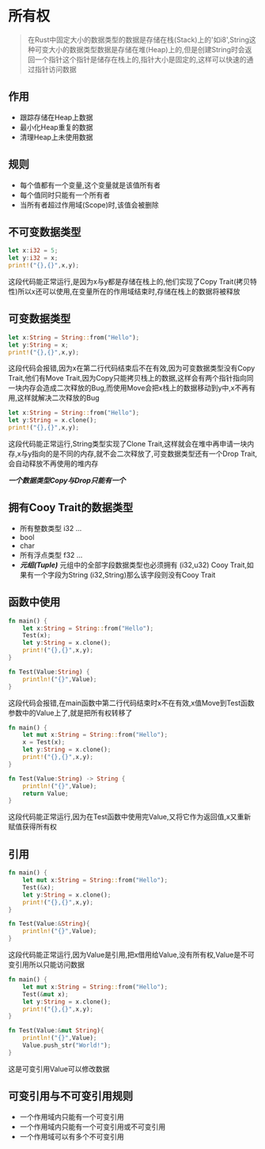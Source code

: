 # 所有权

> 在Rust中固定大小的数据类型的数据是存储在栈(Stack)上的'如i8',String这种可变大小的数据类型数据是存储在堆(Heap)上的,但是创建String时会返回一个指针这个指针是储存在栈上的,指针大小是固定的,这样可以快速的通过指针访问数据

## 作用

* 跟踪存储在Heap上数据
* 最小化Heap重复的数据
* 清理Heap上未使用数据

## 规则

* 每个值都有一个变量,这个变量就是该值所有者
* 每个值同时只能有一个所有者
* 当所有者超过作用域(Scope)时,该值会被删除

## 不可变数据类型

```rust
let x:i32 = 5;
let y:i32 = x;
print!("{},{}",x,y);
```

这段代码能正常运行,是因为x与y都是存储在栈上的,他们实现了Copy Trait(拷贝特性)所以x还可以使用,在变量所在的作用域结束时,存储在栈上的数据将被释放

## 可变数据类型

```rust
let x:String = String::from("Hello");
let y:String = x;
print!("{},{}",x,y);
```

这段代码会报错,因为x在第二行代码结束后不在有效,因为可变数据类型没有Copy Trait,他们有Move Trait,因为Copy只能拷贝栈上的数据,这样会有两个指针指向同一块内存会造成二次释放的Bug,而使用Move会把x栈上的数据移动到y中,x不再有用,这样就解决二次释放的Bug

```rust
let x:String = String::from("Hello");
let y:String = x.clone();
print!("{},{}",x,y);
```

这段代码能正常运行,String类型实现了Clone Trait,这样就会在堆中再申请一块内存,x与y指向的是不同的内存,就不会二次释放了,可变数据类型还有一个Drop Trait,会自动释放不再使用的堆内存

***一个数据类型Copy与Drop只能有一个***

## 拥有Cooy Trait的数据类型

* 所有整数类型 i32 ...
* bool
* char
* 所有浮点类型 f32 ...
* ***元组(Tuple)*** 元组中的全部字段数据类型也必须拥有 (i32,u32) Cooy Trait,如果有一个字段为String (i32,String)那么该字段则没有Cooy Trait

## 函数中使用

```rust
fn main() {
    let x:String = String::from("Hello");
    Test(x);
    let y:String = x.clone();
    print!("{},{}",x,y);
}

fn Test(Value:String) {
    println!("{}",Value);
}
```

这段代码会报错,在main函数中第二行代码结束时x不在有效,x值Move到Test函数参数中的Value上了,就是把所有权转移了

```rust
fn main() {
    let mut x:String = String::from("Hello");
    x = Test(x);
    let y:String = x.clone();
    print!("{},{}",x,y);
}

fn Test(Value:String) -> String {
    println!("{}",Value);
    return Value;
}
```

这段代码能正常运行,因为在Test函数中使用完Value,又将它作为返回值,x又重新赋值获得所有权

## 引用

```rust
fn main() {
    let mut x:String = String::from("Hello");
    Test(&x);
    let y:String = x.clone();
    print!("{},{}",x,y);
}

fn Test(Value:&String){
    println!("{}",Value);
}
```

这段代码能正常运行,因为Value是引用,把x借用给Value,没有所有权,Value是不可变引用所以只能访问数据

```rust
fn main() {
    let mut x:String = String::from("Hello");
    Test(&mut x);
    let y:String = x.clone();
    print!("{},{}",x,y);
}

fn Test(Value:&mut String){
    println!("{}",Value);
    Value.push_str("World!");
}
```

这是可变引用Value可以修改数据

## 可变引用与不可变引用规则

* 一个作用域内只能有一个可变引用
* 一个作用域内只能有一个可变引用或不可变引用
* 一个作用域可以有多个不可变引用